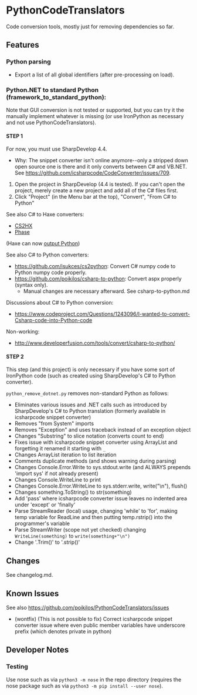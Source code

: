 # PythonCodeTranslators
Code conversion tools, mostly just for removing dependencies so far.


## Features
### Python parsing
* Export a list of all global identifiers (after pre-processing on
  load).

### Python.NET to standard Python (framework_to_standard_python):
Note that GUI conversion is not tested or supported, but you can try it
the manually implement whatever is missing (or use IronPython as
necessary and not use PythonCodeTranslators).

#### STEP 1
For now, you must use SharpDevelop 4.4.
- Why: The snippet converter isn't online anymore--only a stripped down open source one is there and it only converts between C# and VB.NET. See <https://github.com/icsharpcode/CodeConverter/issues/709>.

1. Open the project in SharpDevelop (4.4 is tested). If you can't open the project, merely create a new project and add all of the C# files first.
2. Click "Project" (in the Menu bar at the top), "Convert", "From C# to Python"


See also C# to Haxe converters:
- [CS2HX](https://cs2hx.codeplex.com/releases/view/114192)
- [Phase](https://github.com/CoderLine/Phase)

(Haxe can now [output Python](https://haxe.org/manual/target-python-getting-started.html))

See also C# to Python converters:
- <https://github.com/isukces/cs2python>: Convert C# numpy code to Python numpy code properly.
- <https://github.com/poikilos/csharp-to-python>: Convert aspx properly
  (syntax only).
  - Manual changes are necessary afterward. See csharp-to-python.md

Discussions about C# to Python conversion:
- <https://www.codeproject.com/Questions/1243096/I-wanted-to-convert-Csharp-code-into-Python-code>

Non-working:
- <http://www.developerfusion.com/tools/convert/csharp-to-python/>

#### STEP 2
This step (and this project) is only necessary if you have some sort of IronPython code (such as created using SharpDevelop's C# to Python converter).

`python_remove_dotnet.py` removes non-standard Python as follows:
* Eliminates various issues and .NET calls such as introduced by SharpDevelop's C# to Python translation (formerly available in icsharpcode snippet converter)
* Removes "from System" imports
* Removes "Exception" and uses traceback instead of an exception object
* Changes "Substring" to slice notation (converts count to end)
* Fixes issue with icsharpcode snippet converter using ArrayList and forgetting it renamed it starting with `_`
* Changes ArrayList iteration to list iteration
* Comments duplicate methods (and shows warning during parsing)
* Changes Console.Error.Write to sys.stdout.write (and ALWAYS prepends 'import sys' if not already present)
* Changes Console.WriteLine to print
* Changes Console.Error.WriteLine to sys.stderr.write, write("\n"), flush()
* Changes something.ToString() to str(something)
* Add 'pass' where icsharpcode converter issue leaves no indented area under 'except' or 'finally'
* Parse StreamReader (local) usage, changing 'while' to 'for', making temp variable for ReadLine and then putting temp.rstrip() into the programmer's variable
* Parse StreamWriter (scope not yet checked) changing `WriteLine(something)` to `write(something+"\n")`
* Change '.Trim()' to '.strip()'


## Changes
See changelog.md.


## Known Issues
See also https://github.com/poikilos/PythonCodeTranslators/issues
* (wontfix) (This is not possible to fix) Correct icsharpcode snippet converter issue where even public member variables have underscore prefix (which denotes private in python)


## Developer Notes

### Testing
Use nose such as via `python3 -m nose` in the repo directory (requires the nose package such as via `python3 -m pip install --user nose`).
